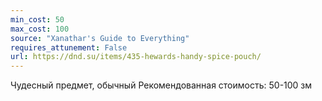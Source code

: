 ```yaml
---
min_cost: 50
max_cost: 100
source: "Xanathar's Guide to Everything"
requires_attunement: False
url: https://dnd.su/items/435-hewards-handy-spice-pouch/
---
```


Чудесный предмет, обычный
Рекомендованная стоимость: 50-100 зм
